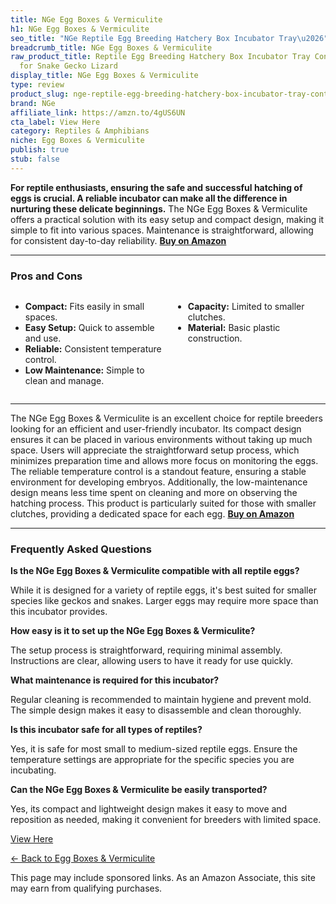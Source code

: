 ```yaml
---
title: NGe Egg Boxes & Vermiculite
h1: NGe Egg Boxes & Vermiculite
seo_title: "NGe Reptile Egg Breeding Hatchery Box Incubator Tray\u2026"
breadcrumb_title: NGe Egg Boxes & Vermiculite
raw_product_title: Reptile Egg Breeding Hatchery Box Incubator Tray Container Box
  for Snake Gecko Lizard
display_title: NGe Egg Boxes & Vermiculite
type: review
product_slug: nge-reptile-egg-breeding-hatchery-box-incubator-tray-container-box-for-5c19f4b6
brand: NGe
affiliate_link: https://amzn.to/4gUS6UN
cta_label: View Here
category: Reptiles & Amphibians
niche: Egg Boxes & Vermiculite
publish: true
stub: false
---
```


<div id="intro" class="full-width">
  <p><strong>For reptile enthusiasts, ensuring the safe and successful hatching of eggs is crucial. A reliable incubator can make all the difference in nurturing these delicate beginnings.</strong> The NGe Egg Boxes & Vermiculite offers a practical solution with its easy setup and compact design, making it simple to fit into various spaces. Maintenance is straightforward, allowing for consistent day-to-day reliability. <a href="https://amzn.to/4gUS6UN" rel="nofollow sponsored noopener" target="_blank"><strong>Buy on Amazon</strong></a></p>
</div>

<hr />
<h3 id="pros-cons">Pros and Cons</h3>
<div class="pc-grid" style="display:grid;grid-template-columns:1fr 1fr;gap:16px;">
  <ul>
    <li><strong>Compact:</strong> Fits easily in small spaces.</li>
    <li><strong>Easy Setup:</strong> Quick to assemble and use.</li>
    <li><strong>Reliable:</strong> Consistent temperature control.</li>
    <li><strong>Low Maintenance:</strong> Simple to clean and manage.</li>
  </ul>
  <ul>
    <li><strong>Capacity:</strong> Limited to smaller clutches.</li>
    <li><strong>Material:</strong> Basic plastic construction.</li>
  </ul>
</div>
<hr />

<div class="full-width">
  <p>The NGe Egg Boxes & Vermiculite is an excellent choice for reptile breeders looking for an efficient and user-friendly incubator. Its compact design ensures it can be placed in various environments without taking up much space. Users will appreciate the straightforward setup process, which minimizes preparation time and allows more focus on monitoring the eggs. The reliable temperature control is a standout feature, ensuring a stable environment for developing embryos. Additionally, the low-maintenance design means less time spent on cleaning and more on observing the hatching process. This product is particularly suited for those with smaller clutches, providing a dedicated space for each egg. <a href="https://amzn.to/4gUS6UN" rel="nofollow sponsored noopener" target="_blank"><strong>Buy on Amazon</strong></a></p>
</div>

<hr />
<h3 id="faqs">Frequently Asked Questions</h3>

<p><strong>Is the NGe Egg Boxes & Vermiculite compatible with all reptile eggs?</strong></p>
<p>While it is designed for a variety of reptile eggs, it's best suited for smaller species like geckos and snakes. Larger eggs may require more space than this incubator provides.</p>

<p><strong>How easy is it to set up the NGe Egg Boxes & Vermiculite?</strong></p>
<p>The setup process is straightforward, requiring minimal assembly. Instructions are clear, allowing users to have it ready for use quickly.</p>

<p><strong>What maintenance is required for this incubator?</strong></p>
<p>Regular cleaning is recommended to maintain hygiene and prevent mold. The simple design makes it easy to disassemble and clean thoroughly.</p>

<p><strong>Is this incubator safe for all types of reptiles?</strong></p>
<p>Yes, it is safe for most small to medium-sized reptile eggs. Ensure the temperature settings are appropriate for the specific species you are incubating.</p>

<p><strong>Can the NGe Egg Boxes & Vermiculite be easily transported?</strong></p>
<p>Yes, its compact and lightweight design makes it easy to move and reposition as needed, making it convenient for breeders with limited space.</p>
<p><a class="btn" href="https://amzn.to/4gUS6UN" target="_blank" rel="nofollow sponsored noopener">View Here</a></p>
<p><a href="/roundups/reptiles-amphibians/egg-boxes-vermiculite/">← Back to Egg Boxes & Vermiculite</a></p>
<aside class="disclosure">This page may include sponsored links. As an Amazon Associate, this site may earn from qualifying purchases.</aside>
